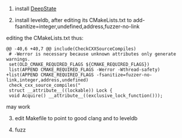 1.  install [DeepState](https://github.com/trailofbits/deepstate)

2.  install leveldb, after editing its CMakeLists.txt to add-fsanitize=integer,undefined,address,fuzzer-no-link

editing the CMakeLists.txt thus:

```
@@ -40,6 +40,7 @@ include(CheckCXXSourceCompiles)
 # -Werror is necessary because unknown attributes only generate warnings.
 set(OLD_CMAKE_REQUIRED_FLAGS ${CMAKE_REQUIRED_FLAGS})
 list(APPEND CMAKE_REQUIRED_FLAGS -Werror -Wthread-safety)
+list(APPEND CMAKE_REQUIRED_FLAGS -fsanitize=fuzzer-no-link,integer,address,undefined)
 check_cxx_source_compiles("
 struct __attribute__((lockable)) Lock {
 void Acquire() __attribute__((exclusive_lock_function()));
 ```
 may work

3.  edit Makefile to point to good clang and to leveldb

3.  fuzz
